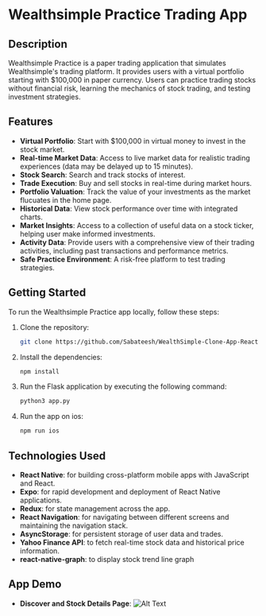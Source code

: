 # Wealthsimple Practice Trading App

## Description

Wealthsimple Practice is a paper trading application that simulates Wealthsimple's trading platform. It provides users with a virtual portfolio starting with $100,000 in paper currency. Users can practice trading stocks without financial risk, learning the mechanics of stock trading, and testing investment strategies.

## Features

- **Virtual Portfolio**: Start with $100,000 in virtual money to invest in the stock market.
- **Real-time Market Data**: Access to live market data for realistic trading experiences (data may be delayed up to 15 minutes).
- **Stock Search**: Search and track stocks of interest.
- **Trade Execution**: Buy and sell stocks in real-time during market hours.
- **Portfolio Valuation**: Track the value of your investments as the market flucuates in the home page.
- **Historical Data**: View stock performance over time with integrated charts.
- **Market Insights**: Access to a collection of useful data on a stock ticker, helping user make informed investments.
- **Activity Data**: Provide users with a comprehensive view of their trading activities, including past transactions and performance metrics.
- **Safe Practice Environment**: A risk-free platform to test trading strategies.

## Getting Started

To run the Wealthsimple Practice app locally, follow these steps:

1. Clone the repository:

    ```bash
    git clone https://github.com/Sabateesh/WealthSimple-Clone-App-ReactNative
    ```

2. Install the dependencies:

    ```bash
    npm install
    ```

3. Run the Flask application by executing the following command:

    ```bash
    python3 app.py

    ```

4. Run the app on ios:

    ```bash
    npm run ios
    ```

## Technologies Used

- **React Native**: for building cross-platform mobile apps with JavaScript and React.
- **Expo**: for rapid development and deployment of React Native applications.
- **Redux**: for state management across the app.
- **React Navigation**: for navigating between different screens and maintaining the navigation stack.
- **AsyncStorage**: for persistent storage of user data and trades.
- **Yahoo Finance API**: to fetch real-time stock data and historical price information.
- **react-native-graph**: to display stock trend line graph


## App Demo

- **Discover and Stock Details Page**:
![Alt Text](Stock.gif)
